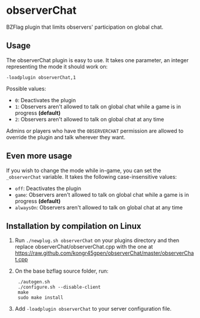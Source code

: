 observerChat
============

BZFlag plugin that limits observers' participation on global chat.

Usage
-----
The observerChat plugin is easy to use. It takes one parameter, an integer representing the mode it should work on:

    -loadplugin observerChat,1

Possible values:
* `0`: Deactivates the plugin
* `1`: Observers aren't allowed to talk on global chat while a game is in progress **(default)**
* `2`: Observers aren't allowed to talk on global chat at any time

Admins or players who have the `OBSERVERCHAT` permission are allowed to override the plugin and talk wherever they want.

Even more usage
---------------
If you wish to change the mode while in-game, you can set the `_observerChat` variable. It takes the following case-insensitive values:
* `off`: Deactivates the plugin
* `game`: Observers aren't allowed to talk on global chat while a game is in progress **(default)**
* `alwaysOn`: Observers aren't allowed to talk on global chat at any time

Installation by compilation on Linux
------------------------------------

1. Run `./newplug.sh observerChat` on your plugins directory and then replace observerChat/observerChat.cpp with the one at https://raw.github.com/kongr45gpen/observerChat/master/observerChat.cpp
2. On the base bzflag source folder, run:

        ./autogen.sh
        ./configure.sh --disable-client
        make
        sudo make install

3. Add `-loadplugin observerChat` to your server configuration file.

